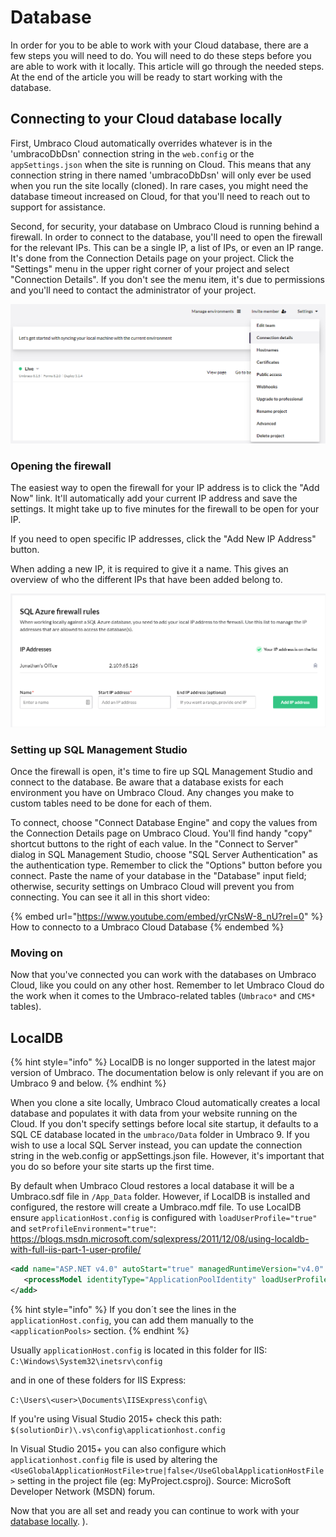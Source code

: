 # Database

In order for you to be able to work with your Cloud database, there are a few steps you will need to do. You will need to do these steps before you are able to work with it locally. This article will go through the needed steps. At the end of the article you will be ready to start working with the database.

## Connecting to your Cloud database locally

First, Umbraco Cloud automatically overrides whatever is in the 'umbracoDbDsn' connection string in the `web.config` or the `appSettings.json` when the site is running on Cloud. This means that any connection string in there named 'umbracoDbDsn' will only ever be used when you run the site locally (cloned). In rare cases, you might need the database timeout increased on Cloud, for that you'll need to reach out to support for assistance.

Second, for security, your database on Umbraco Cloud is running behind a firewall. In order to connect to the database, you'll need to open the firewall for the relevant IPs. This can be a single IP, a list of IPs, or even an IP range. It's done from the Connection Details page on your project. Click the "Settings" menu in the upper right corner of your project and select "Connection Details". If you don't see the menu item, it's due to permissions and you'll need to contact the administrator of your project.

![Connecting to Umbraco.mdf in Visual Studio](images/connection-details.png)

### Opening the firewall

The easiest way to open the firewall for your IP address is to click the "Add Now" link. It'll automatically add your current IP address and save the settings. It might take up to five minutes for the firewall to be open for your IP.

If you need to open specific IP addresses, click the "Add New IP Address" button.

When adding a new IP, it is required to give it a name. This gives an overview of who the different IPs that have been added belong to.

![Name of IPs](images/IPName.png)

### Setting up SQL Management Studio

Once the firewall is open, it's time to fire up SQL Management Studio and connect to the database. Be aware that a database exists for each environment you have on Umbraco Cloud. Any changes you make to custom tables need to be done for each of them.

To connect, choose "Connect Database Engine" and copy the values from the Connection Details page on Umbraco Cloud. You'll find handy "copy" shortcut buttons to the right of each value. In the "Connect to Server" dialog in SQL Management Studio, choose "SQL Server Authentication" as the authentication type. Remember to click the "Options" button before you connect. Paste the name of your database in the "Database" input field; otherwise, security settings on Umbraco Cloud will prevent you from connecting. You can see it all in this short video:

{% embed url="https://www.youtube.com/embed/yrCNsW-8_nU?rel=0" %}
How to connecto to a Umbraco Cloud Database
{% endembed %}

### Moving on

Now that you've connected you can work with the databases on Umbraco Cloud, like you could on any other host. Remember to let Umbraco Cloud do the work when it comes to the Umbraco-related tables (`Umbraco*` and `CMS*` tables).

## LocalDB

{% hint style="info" %}
LocalDB is no longer supported in the latest major version of Umbraco. The documentation below is only relevant if you are on Umbraco 9 and below.
{% endhint %}

When you clone a site locally, Umbraco Cloud automatically creates a local database and populates it with data from your website running on the Cloud. If you don't specify settings before local site startup, it defaults to a SQL CE database located in the `umbraco/Data` folder in Umbraco 9. If you wish to use a local SQL Server instead, you can update the connection string in the web.config or appSettings.json file. However, it's important that you do so before your site starts up the first time.

By default when Umbraco Cloud restores a local database it will be a Umbraco.sdf file in `/App_Data` folder. However, if LocalDB is installed and configured, the restore will create a Umbraco.mdf file. To use LocalDB ensure `applicationHost.config` is configured with `loadUserProfile="true"` and `setProfileEnvironment="true"`: https://blogs.msdn.microsoft.com/sqlexpress/2011/12/08/using-localdb-with-full-iis-part-1-user-profile/

```xml
<add name="ASP.NET v4.0" autoStart="true" managedRuntimeVersion="v4.0" managedPipelineMode="Integrated">
   <processModel identityType="ApplicationPoolIdentity" loadUserProfile="true" setProfileEnvironment="true" />
</add>
```

{% hint style="info" %}
If you don´t see the lines in the `applicationHost.config`, you can add them manually to the `<applicationPools>` section.
{% endhint %}

Usually `applicationHost.config` is located in this folder for IIS: `C:\Windows\System32\inetsrv\config`

and in one of these folders for IIS Express:

`C:\Users\<user>\Documents\IISExpress\config\`

If you're using Visual Studio 2015+ check this path: `$(solutionDir)\.vs\config\applicationhost.config`

In Visual Studio 2015+ you can also configure which `applicationhost.config` file is used by altering the `<UseGlobalApplicationHostFile>true|false</UseGlobalApplicationHostFile>` setting in the project file (eg: MyProject.csproj). Source: MicroSoft Developer Network (MSDN) forum.

Now that you are all set and ready you can continue to work with your [database locally](local-database.md). ).

